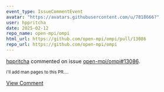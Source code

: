 ```yaml
---
event_type: IssueCommentEvent
avatar: "https://avatars.githubusercontent.com/u/7818666?"
user: hppritcha
date: 2025-02-12
repo_name: open-mpi/ompi
html_url: https://github.com/open-mpi/ompi/pull/13086
repo_url: https://github.com/open-mpi/ompi
---
```


<a href='https://github.com/hppritcha' target='_blank'>hppritcha</a> commented on issue <a href='https://github.com/open-mpi/ompi/pull/13086' target='_blank'>open-mpi/ompi#13086</a>.

<small>i'll add man pages to this PR....</small>

<a href='https://github.com/open-mpi/ompi/pull/13086' target='_blank'>View Comment</a>
